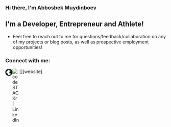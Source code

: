 ### Hi there, I'm Abbosbek Muydinboev 


## I'm a Developer, Entrepreneur and Athlete!

- Feel free to reach out to me for questions/feedback/collaboration on any of my projects or blog posts, as well as prospective employment opportunities!

### Connect with me:

[<img align="left" alt="codeSTACKr.com" width="22px" src="https://raw.githubusercontent.com/iconic/open-iconic/master/svg/globe.svg" />][website]
[<img align="left" alt="codeSTACKr | LinkedIn" width="22px" src="https://cdn.jsdelivr.net/npm/simple-icons@v3/icons/linkedin.svg" />][linkedin]


<br />
<br />


[linkedin]: https://www.linkedin.com/in/abbosbek-muydinboev-7785b11b2/

